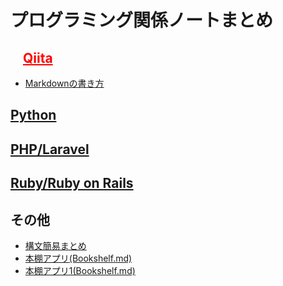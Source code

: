 # プログラミング関係ノートまとめ


## <a style="color: red; display: block; margin-left: 20px;" target="_blank" href="https://qiita.com/">Qiita</a>

* <a target="_blank" href="https://qiita.com/hiroyuki_hon/items/f2a779bb295fd12646ab">Markdownの書き方</a> 

## [Python](Python/0.md)


## [PHP/Laravel](Laravel/0.md)


## [Ruby/Ruby on Rails](Ruby/0.md)


## その他

* [構文簡易まとめ](SyntaxSummary.md)
* [本棚アプリ(Bookshelf.md)](Bookshelf.md)
* [本棚アプリ1(Bookshelf.md)](Bookshelf_1.md)